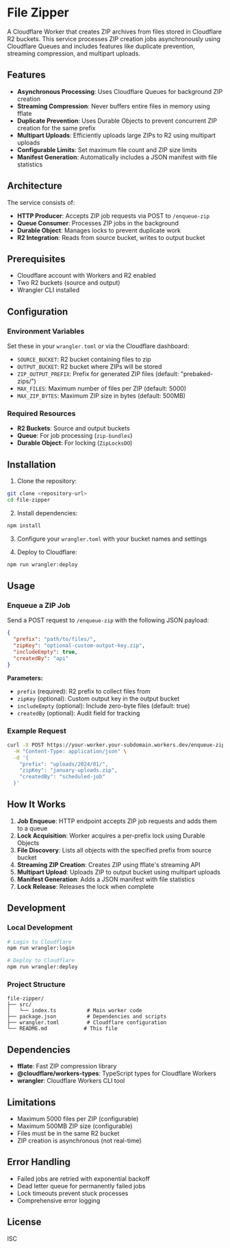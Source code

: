# File Zipper

A Cloudflare Worker that creates ZIP archives from files stored in Cloudflare R2 buckets. This service processes ZIP creation jobs asynchronously using Cloudflare Queues and includes features like duplicate prevention, streaming compression, and multipart uploads.

## Features

- **Asynchronous Processing**: Uses Cloudflare Queues for background ZIP creation
- **Streaming Compression**: Never buffers entire files in memory using fflate
- **Duplicate Prevention**: Uses Durable Objects to prevent concurrent ZIP creation for the same prefix
- **Multipart Uploads**: Efficiently uploads large ZIPs to R2 using multipart uploads
- **Configurable Limits**: Set maximum file count and ZIP size limits
- **Manifest Generation**: Automatically includes a JSON manifest with file statistics

## Architecture

The service consists of:

- **HTTP Producer**: Accepts ZIP job requests via POST to `/enqueue-zip`
- **Queue Consumer**: Processes ZIP jobs in the background
- **Durable Object**: Manages locks to prevent duplicate work
- **R2 Integration**: Reads from source bucket, writes to output bucket

## Prerequisites

- Cloudflare account with Workers and R2 enabled
- Two R2 buckets (source and output)
- Wrangler CLI installed

## Configuration

### Environment Variables

Set these in your `wrangler.toml` or via the Cloudflare dashboard:

- `SOURCE_BUCKET`: R2 bucket containing files to zip
- `OUTPUT_BUCKET`: R2 bucket where ZIPs will be stored
- `ZIP_OUTPUT_PREFIX`: Prefix for generated ZIP files (default: "prebaked-zips/")
- `MAX_FILES`: Maximum number of files per ZIP (default: 5000)
- `MAX_ZIP_BYTES`: Maximum ZIP size in bytes (default: 500MB)

### Required Resources

- **R2 Buckets**: Source and output buckets
- **Queue**: For job processing (`zip-bundles`)
- **Durable Object**: For locking (`ZipLocksDO`)

## Installation

1. Clone the repository:
```bash
git clone <repository-url>
cd file-zipper
```

2. Install dependencies:
```bash
npm install
```

3. Configure your `wrangler.toml` with your bucket names and settings

4. Deploy to Cloudflare:
```bash
npm run wrangler:deploy
```

## Usage

### Enqueue a ZIP Job

Send a POST request to `/enqueue-zip` with the following JSON payload:

```json
{
  "prefix": "path/to/files/",
  "zipKey": "optional-custom-output-key.zip",
  "includeEmpty": true,
  "createdBy": "api"
}
```

**Parameters:**
- `prefix` (required): R2 prefix to collect files from
- `zipKey` (optional): Custom output key in the output bucket
- `includeEmpty` (optional): Include zero-byte files (default: true)
- `createdBy` (optional): Audit field for tracking

### Example Request

```bash
curl -X POST https://your-worker.your-subdomain.workers.dev/enqueue-zip \
  -H "Content-Type: application/json" \
  -d '{
    "prefix": "uploads/2024/01/",
    "zipKey": "january-uploads.zip",
    "createdBy": "scheduled-job"
  }'
```

## How It Works

1. **Job Enqueue**: HTTP endpoint accepts ZIP job requests and adds them to a queue
2. **Lock Acquisition**: Worker acquires a per-prefix lock using Durable Objects
3. **File Discovery**: Lists all objects with the specified prefix from source bucket
4. **Streaming ZIP Creation**: Creates ZIP using fflate's streaming API
5. **Multipart Upload**: Uploads ZIP to output bucket using multipart uploads
6. **Manifest Generation**: Adds a JSON manifest with file statistics
7. **Lock Release**: Releases the lock when complete

## Development

### Local Development

```bash
# Login to Cloudflare
npm run wrangler:login

# Deploy to Cloudflare
npm run wrangler:deploy
```

### Project Structure

```
file-zipper/
├── src/
│   └── index.ts          # Main worker code
├── package.json          # Dependencies and scripts
├── wrangler.toml         # Cloudflare configuration
└── README.md            # This file
```

## Dependencies

- **fflate**: Fast ZIP compression library
- **@cloudflare/workers-types**: TypeScript types for Cloudflare Workers
- **wrangler**: Cloudflare Workers CLI tool

## Limitations

- Maximum 5000 files per ZIP (configurable)
- Maximum 500MB ZIP size (configurable)
- Files must be in the same R2 bucket
- ZIP creation is asynchronous (not real-time)

## Error Handling

- Failed jobs are retried with exponential backoff
- Dead letter queue for permanently failed jobs
- Lock timeouts prevent stuck processes
- Comprehensive error logging

## License

ISC
